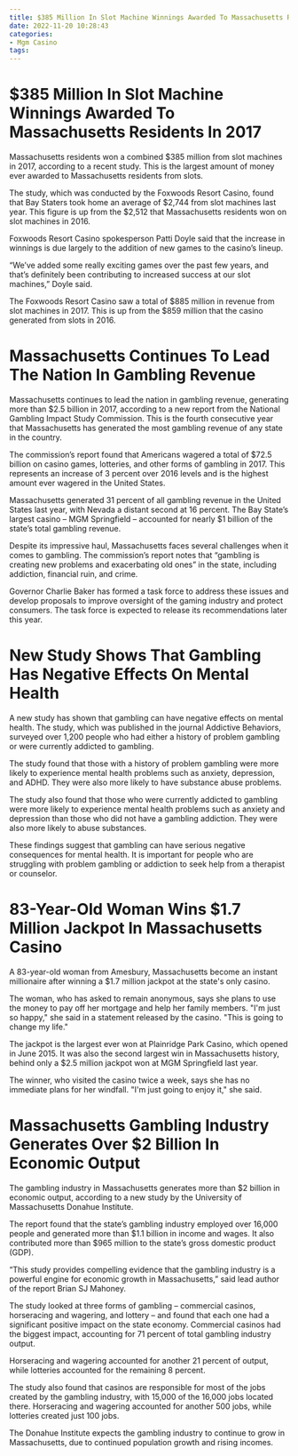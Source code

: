 ```yaml
---
title: $385 Million In Slot Machine Winnings Awarded To Massachusetts Residents In 2017
date: 2022-11-20 10:28:43
categories:
- Mgm Casino
tags:
---
```



#  $385 Million In Slot Machine Winnings Awarded To Massachusetts Residents In 2017

Massachusetts residents won a combined $385 million from slot machines in 2017, according to a recent study. This is the largest amount of money ever awarded to Massachusetts residents from slots.

The study, which was conducted by the Foxwoods Resort Casino, found that Bay Staters took home an average of $2,744 from slot machines last year. This figure is up from the $2,512 that Massachusetts residents won on slot machines in 2016.

Foxwoods Resort Casino spokesperson Patti Doyle said that the increase in winnings is due largely to the addition of new games to the casino’s lineup.

“We’ve added some really exciting games over the past few years, and that’s definitely been contributing to increased success at our slot machines,” Doyle said.

The Foxwoods Resort Casino saw a total of $885 million in revenue from slot machines in 2017. This is up from the $859 million that the casino generated from slots in 2016.

#  Massachusetts Continues To Lead The Nation In Gambling Revenue

Massachusetts continues to lead the nation in gambling revenue, generating more than $2.5 billion in 2017, according to a new report from the National Gambling Impact Study Commission. This is the fourth consecutive year that Massachusetts has generated the most gambling revenue of any state in the country.

The commission’s report found that Americans wagered a total of $72.5 billion on casino games, lotteries, and other forms of gambling in 2017. This represents an increase of 3 percent over 2016 levels and is the highest amount ever wagered in the United States.

Massachusetts generated 31 percent of all gambling revenue in the United States last year, with Nevada a distant second at 16 percent. The Bay State’s largest casino – MGM Springfield – accounted for nearly $1 billion of the state’s total gambling revenue.

Despite its impressive haul, Massachusetts faces several challenges when it comes to gambling. The commission’s report notes that “gambling is creating new problems and exacerbating old ones” in the state, including addiction, financial ruin, and crime.

Governor Charlie Baker has formed a task force to address these issues and develop proposals to improve oversight of the gaming industry and protect consumers. The task force is expected to release its recommendations later this year.

#  New Study Shows That Gambling Has Negative Effects On Mental Health

A new study has shown that gambling can have negative effects on mental health. The study, which was published in the journal Addictive Behaviors, surveyed over 1,200 people who had either a history of problem gambling or were currently addicted to gambling.

The study found that those with a history of problem gambling were more likely to experience mental health problems such as anxiety, depression, and ADHD. They were also more likely to have substance abuse problems.

The study also found that those who were currently addicted to gambling were more likely to experience mental health problems such as anxiety and depression than those who did not have a gambling addiction. They were also more likely to abuse substances.

These findings suggest that gambling can have serious negative consequences for mental health. It is important for people who are struggling with problem gambling or addiction to seek help from a therapist or counselor.

#  83-Year-Old Woman Wins $1.7 Million Jackpot In Massachusetts Casino

A 83-year-old woman from Amesbury, Massachusetts become an instant millionaire after winning a $1.7 million jackpot at the state's only casino.

The woman, who has asked to remain anonymous, says she plans to use the money to pay off her mortgage and help her family members. "I'm just so happy," she said in a statement released by the casino. "This is going to change my life."

The jackpot is the largest ever won at Plainridge Park Casino, which opened in June 2015. It was also the second largest win in Massachusetts history, behind only a $2.5 million jackpot won at MGM Springfield last year.

The winner, who visited the casino twice a week, says she has no immediate plans for her windfall. "I'm just going to enjoy it," she said.

#  Massachusetts Gambling Industry Generates Over $2 Billion In Economic Output

The gambling industry in Massachusetts generates more than $2 billion in economic output, according to a new study by the University of Massachusetts Donahue Institute.

The report found that the state’s gambling industry employed over 16,000 people and generated more than $1.1 billion in income and wages. It also contributed more than $965 million to the state’s gross domestic product (GDP).

“This study provides compelling evidence that the gambling industry is a powerful engine for economic growth in Massachusetts,” said lead author of the report Brian SJ Mahoney.

The study looked at three forms of gambling – commercial casinos, horseracing and wagering, and lottery – and found that each one had a significant positive impact on the state economy. Commercial casinos had the biggest impact, accounting for 71 percent of total gambling industry output.

Horseracing and wagering accounted for another 21 percent of output, while lotteries accounted for the remaining 8 percent.

The study also found that casinos are responsible for most of the jobs created by the gambling industry, with 15,000 of the 16,000 jobs located there. Horseracing and wagering accounted for another 500 jobs, while lotteries created just 100 jobs.

The Donahue Institute expects the gambling industry to continue to grow in Massachusetts, due to continued population growth and rising incomes.